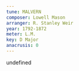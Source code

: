 ```yaml
---
tune: MALVERN
composer: Lowell Mason
arranger: R. Stanley Weir
year: 1792-1872
meter: L.M.
key: D Major
anacrusis: 0
---
```

undefined